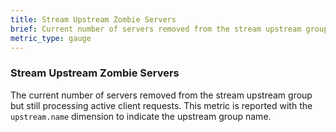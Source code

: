```yaml
---
title: Stream Upstream Zombie Servers
brief: Current number of servers removed from the stream upstream group but still processing active client requests
metric_type: gauge
---
```

### Stream Upstream Zombie Servers
The current number of servers removed from the stream upstream group but still processing active client requests.
This metric is reported with the `upstream.name` dimension to indicate the upstream group name.

